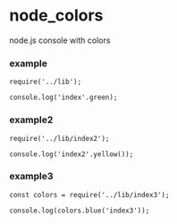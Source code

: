 # node_colors
node.js console with colors

### example  
```  
require('../lib');

console.log('index'.green);
```  

### example2  
```  
require('../lib/index2');

console.log('index2'.yellow());
```  

### example3  
```  
const colors = require('../lib/index3');

console.log(colors.blue('index3'));
```  
